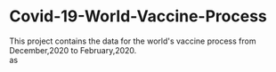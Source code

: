 # Covid-19-World-Vaccine-Process
This project contains  the data for the world's vaccine process from December,2020 to February,2020.  
as
